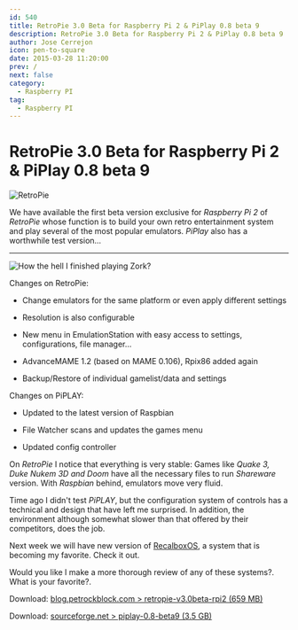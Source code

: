 ```yaml
---
id: 540
title: RetroPie 3.0 Beta for Raspberry Pi 2 & PiPlay 0.8 beta 9
description: RetroPie 3.0 Beta for Raspberry Pi 2 & PiPlay 0.8 beta 9
author: Jose Cerrejon
icon: pen-to-square
date: 2015-03-28 11:20:00
prev: /
next: false
category:
  - Raspberry PI
tag:
  - Raspberry PI
---
```


# RetroPie 3.0 Beta for Raspberry Pi 2 & PiPlay 0.8 beta 9

![RetroPie](/images/RetroPie_07.jpg)

We have available the first beta version exclusive for *Raspberry Pi 2* of *RetroPie* whose function is to build your own retro entertainment system and play several of the most popular emulators. *PiPlay* also has a worthwhile test version...

- - -
![How the hell I finished playing Zork?](/images/2015/03/zork.jpg "How the hell I finished playing Zork?")

Changes on RetroPie:

* Change emulators for the same platform or even apply different settings

* Resolution is also configurable

* New menu in EmulationStation with easy access to settings, configurations, file manager...

* AdvanceMAME 1.2 (based on MAME 0.106), Rpix86 added again

* Backup/Restore of individual gamelist/data and settings

Changes on PiPLAY:

* Updated to the latest version of Raspbian

* File Watcher scans and updates the games menu

* Updated config controller

On *RetroPie* I notice that everything is very stable: Games like *Quake 3, Duke Nukem 3D and Doom* have all the necessary files to run *Shareware* version. With *Raspbian* behind, emulators move very fluid.

Time ago I didn't test *PiPLAY*, but the configuration system of controls has a technical and design that have left me surprised. In addition, the environment although somewhat slower than that offered by their competitors, does the job.

Next week we will have new version of [RecalboxOS](http://recalbox.com), a system that is becoming my favorite. Check it out.

Would you like I make a more thorough review of any of these systems?. What is your favorite?.

Download: [blog.petrockblock.com > retropie-v3.0beta-rpi2 (659 MB)](http://blog.petrockblock.com/retropie/retropie-downloads/download-info/retropie-project-sd-card-image-for-raspberry-pi-2-version-3-0-beta/)

Download: [sourceforge.net > piplay-0.8-beta9 (3.5 GB)](http://sourceforge.net/projects/pimame/files/?source=navbar)